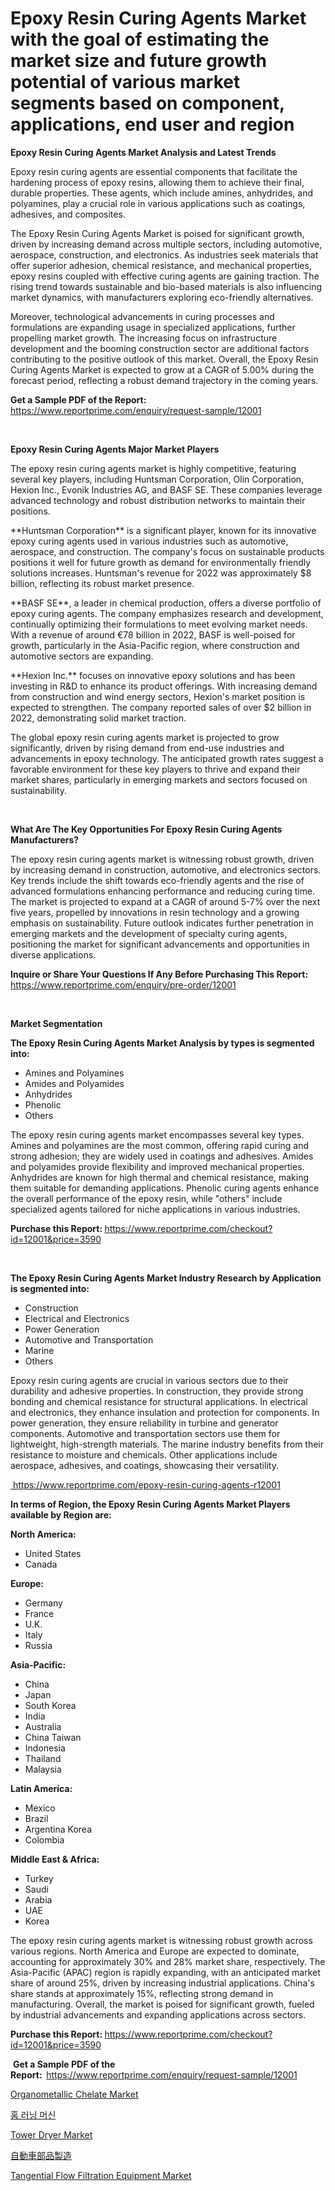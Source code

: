 <p><h1>Epoxy Resin Curing Agents Market with the goal of estimating the market size and future growth potential of various market segments based on component, applications, end user and region</h1></p><p><strong>Epoxy Resin Curing Agents Market Analysis and Latest Trends</strong></p>
<p><p>Epoxy resin curing agents are essential components that facilitate the hardening process of epoxy resins, allowing them to achieve their final, durable properties. These agents, which include amines, anhydrides, and polyamines, play a crucial role in various applications such as coatings, adhesives, and composites.</p><p>The Epoxy Resin Curing Agents Market is poised for significant growth, driven by increasing demand across multiple sectors, including automotive, aerospace, construction, and electronics. As industries seek materials that offer superior adhesion, chemical resistance, and mechanical properties, epoxy resins coupled with effective curing agents are gaining traction. The rising trend towards sustainable and bio-based materials is also influencing market dynamics, with manufacturers exploring eco-friendly alternatives.</p><p>Moreover, technological advancements in curing processes and formulations are expanding usage in specialized applications, further propelling market growth. The increasing focus on infrastructure development and the booming construction sector are additional factors contributing to the positive outlook of this market. Overall, the Epoxy Resin Curing Agents Market is expected to grow at a CAGR of 5.00% during the forecast period, reflecting a robust demand trajectory in the coming years.</p></p>
<p><strong>Get a Sample PDF of the Report:&nbsp;</strong> <a href="https://www.reportprime.com/enquiry/request-sample/12001">https://www.reportprime.com/enquiry/request-sample/12001</a></p>
<p>&nbsp;</p>
<p><strong>Epoxy Resin Curing Agents Major Market Players</strong></p>
<p><p>The epoxy resin curing agents market is highly competitive, featuring several key players, including Huntsman Corporation, Olin Corporation, Hexion Inc., Evonik Industries AG, and BASF SE. These companies leverage advanced technology and robust distribution networks to maintain their positions.</p><p>**Huntsman Corporation** is a significant player, known for its innovative epoxy curing agents used in various industries such as automotive, aerospace, and construction. The company's focus on sustainable products positions it well for future growth as demand for environmentally friendly solutions increases. Huntsman's revenue for 2022 was approximately $8 billion, reflecting its robust market presence.</p><p>**BASF SE**, a leader in chemical production, offers a diverse portfolio of epoxy curing agents. The company emphasizes research and development, continually optimizing their formulations to meet evolving market needs. With a revenue of around €78 billion in 2022, BASF is well-poised for growth, particularly in the Asia-Pacific region, where construction and automotive sectors are expanding.</p><p>**Hexion Inc.** focuses on innovative epoxy solutions and has been investing in R&D to enhance its product offerings. With increasing demand from construction and wind energy sectors, Hexion's market position is expected to strengthen. The company reported sales of over $2 billion in 2022, demonstrating solid market traction.</p><p>The global epoxy resin curing agents market is projected to grow significantly, driven by rising demand from end-use industries and advancements in epoxy technology. The anticipated growth rates suggest a favorable environment for these key players to thrive and expand their market shares, particularly in emerging markets and sectors focused on sustainability.</p></p>
<p>&nbsp;</p>
<p><strong>What Are The Key Opportunities For Epoxy Resin Curing Agents Manufacturers?</strong></p>
<p><p>The epoxy resin curing agents market is witnessing robust growth, driven by increasing demand in construction, automotive, and electronics sectors. Key trends include the shift towards eco-friendly agents and the rise of advanced formulations enhancing performance and reducing curing time. The market is projected to expand at a CAGR of around 5-7% over the next five years, propelled by innovations in resin technology and a growing emphasis on sustainability. Future outlook indicates further penetration in emerging markets and the development of specialty curing agents, positioning the market for significant advancements and opportunities in diverse applications.</p></p>
<p><strong>Inquire or Share Your Questions If Any Before Purchasing This Report:</strong> <a href="https://www.reportprime.com/enquiry/pre-order/12001">https://www.reportprime.com/enquiry/pre-order/12001</a></p>
<p>&nbsp;</p>
<p><strong>Market Segmentation</strong></p>
<p><strong>The Epoxy Resin Curing Agents Market Analysis by types is segmented into:</strong></p>
<p><ul><li>Amines and Polyamines</li><li>Amides and Polyamides</li><li>Anhydrides</li><li>Phenolic</li><li>Others</li></ul></p>
<p><p>The epoxy resin curing agents market encompasses several key types. Amines and polyamines are the most common, offering rapid curing and strong adhesion; they are widely used in coatings and adhesives. Amides and polyamides provide flexibility and improved mechanical properties. Anhydrides are known for high thermal and chemical resistance, making them suitable for demanding applications. Phenolic curing agents enhance the overall performance of the epoxy resin, while "others" include specialized agents tailored for niche applications in various industries.</p></p>
<p><strong>Purchase this Report:&nbsp;</strong><a href="https://www.reportprime.com/checkout?id=12001&price=3590">https://www.reportprime.com/checkout?id=12001&price=3590</a></p>
<p>&nbsp;</p>
<p><strong>The Epoxy Resin Curing Agents Market Industry Research by Application is segmented into:</strong></p>
<p><ul><li>Construction</li><li>Electrical and Electronics</li><li>Power Generation</li><li>Automotive and Transportation</li><li>Marine</li><li>Others</li></ul></p>
<p><p>Epoxy resin curing agents are crucial in various sectors due to their durability and adhesive properties. In construction, they provide strong bonding and chemical resistance for structural applications. In electrical and electronics, they enhance insulation and protection for components. In power generation, they ensure reliability in turbine and generator components. Automotive and transportation sectors use them for lightweight, high-strength materials. The marine industry benefits from their resistance to moisture and chemicals. Other applications include aerospace, adhesives, and coatings, showcasing their versatility.</p></p>
<p><a href="https://www.reportprime.com/epoxy-resin-curing-agents-r12001">&nbsp;https://www.reportprime.com/epoxy-resin-curing-agents-r12001</a></p>
<p><strong>In terms of Region, the Epoxy Resin Curing Agents Market Players available by Region are:</strong></p>
<p>
    <p> <strong> North America: </strong>
        <ul>
            <li>United States</li>
            <li>Canada</li>
        </ul>
        </p> 
    <p> <strong> Europe: </strong>
        <ul>
            <li>Germany</li>
            <li>France</li>
            <li>U.K.</li>
            <li>Italy</li>
            <li>Russia</li>
        </ul>
        </p> 
    <p> <strong> Asia-Pacific: </strong>
        <ul>
            <li>China</li>
            <li>Japan</li>
            <li>South Korea</li>
            <li>India</li>
            <li>Australia</li>
            <li>China Taiwan</li>
            <li>Indonesia</li>
            <li>Thailand</li>
            <li>Malaysia</li>
        </ul>
        </p> 
    <p> <strong> Latin America: </strong>
        <ul>
            <li>Mexico</li>
            <li>Brazil</li>
            <li>Argentina Korea</li>
            <li>Colombia</li>
        </ul>
        </p> 
    <p> <strong> Middle East & Africa: </strong>
        <ul>
            <li>Turkey</li>
            <li>Saudi</li>
            <li>Arabia</li>
            <li>UAE</li>
            <li>Korea</li>
        </ul>
    </p>
    </p>
<p><p>The epoxy resin curing agents market is witnessing robust growth across various regions. North America and Europe are expected to dominate, accounting for approximately 30% and 28% market share, respectively. The Asia-Pacific (APAC) region is rapidly expanding, with an anticipated market share of around 25%, driven by increasing industrial applications. China's share stands at approximately 15%, reflecting strong demand in manufacturing. Overall, the market is poised for significant growth, fueled by industrial advancements and expanding applications across sectors.</p></p>
<p><strong>Purchase this Report: </strong><a href="https://www.reportprime.com/checkout?id=12001&price=3590">https://www.reportprime.com/checkout?id=12001&price=3590</a></p>
<p>&nbsp;<strong>Get a Sample PDF of the Report:&nbsp;&nbsp;</strong><a href="https://www.reportprime.com/enquiry/request-sample/12001">https://www.reportprime.com/enquiry/request-sample/12001</a></p>
<p><strong></strong></p>
<p><p><a href="https://issuu.com/reportprime-2/docs/organometallic-chelate-market-size-_abaa744b126c52">Organometallic Chelate Market</a></p><p><a href="https://medium.com/@brendanmata77/%EB%AF%B8%EB%9E%98-%EB%8C%80%EB%B9%84-%EA%B8%80%EB%A1%9C%EB%B2%8C-%ED%99%88-%ED%8A%B8%EB%A0%88%EB%93%9C%EB%B0%80-%EC%8B%9C%EC%9E%A5%EC%97%90-%EB%8C%80%ED%95%9C-%EC%A0%84%EB%9E%B5%EC%A0%81-%ED%86%B5%EC%B0%B0-2024-2031-1a134d2d94a1">홈 러닝 머신</a></p><p><a href="https://medium.com/@emma.white454357/tower-dryer-market-forecast-global-market-trends-and-analysis-from-2024-to-2031-covered-in-141-fcb37232edba">Tower Dryer Market</a></p><p><a href="https://medium.com/@manuelmann1976/%E8%87%AA%E5%8B%95%E8%BB%8A%E9%83%A8%E5%93%81%E8%A3%BD%E9%80%A0%E5%B8%82%E5%A0%B4%E8%AA%BF%E6%9F%BB%E3%81%8A%E3%82%88%E3%81%B3%E6%A5%AD%E7%95%8C%E3%81%AE%E9%80%B2%E5%8C%96%E3%81%A82031%E5%B9%B4%E3%81%BE%E3%81%A7%E3%81%AE%E4%BA%88%E6%B8%AC-d5a589951282">自動車部品製造</a></p><p><a href="https://medium.com/@emma.white454357/insights-into-tangential-flow-filtration-equipment-market-share-and-competitive-landscape-for-020b882815c9">Tangential Flow Filtration Equipment Market</a></p></p>